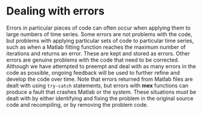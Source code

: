 # Dealing with errors
<!--{#sec:errors}-->

Errors in particular pieces of code can often occur when applying them to large numbers of time series. Some errors are not problems with the code, but problems with applying particular sets of code to particular time series, such as when a Matlab fitting function reaches the maximum number of iterations and returns an error.
These are kept and stored as errors.
Other errors are genuine problems with the code that need to be corrected.
Although we have attempted to preempt and deal with as many errors in the code as possible, ongoing feedback will be used to further refine and develop the code over time.
Note that errors returned from Matlab files are dealt with using `try-catch` statements, but errors with **mex** functions can produce a fault that crashes Matlab or the system.
These situations must be dealt with by either identifying and fixing the problem in the original source code and recompiling, or by removing the problem code.